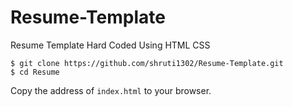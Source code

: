 # Resume-Template
Resume Template Hard Coded Using HTML CSS

    $ git clone https://github.com/shruti1302/Resume-Template.git
    $ cd Resume

Copy the address of `index.html` to your browser.

